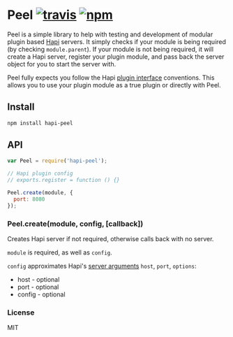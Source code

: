 # Peel [![travis](https://img.shields.io/travis/chapel/hapi-peel.svg)](https://travis-ci.org/chapel/hapi-peel) [![npm](https://img.shields.io/npm/v/hapi-peel.svg)](https://npmjs.org/package/hapi-peel)

Peel is a simple library to help with testing and development of modular plugin based
[Hapi](http://hapijs.org) servers. It simply checks if your module is being required (by
checking `module.parent`). If your module is not being required, it will create a Hapi
server, register your plugin module, and pass back the server object for you to start the
server with.

Peel fully expects you follow the Hapi [plugin interface](http://hapijs.com/api#plugin-interface)
conventions. This allows you to use your plugin module as a true plugin or directly with Peel.

## Install
```sh
npm install hapi-peel
```

## API

```js
var Peel = require('hapi-peel');

// Hapi plugin config
// exports.register = function () {}

Peel.create(module, {
  port: 8080
});
```

### Peel.create(module, config, [callback])
Creates Hapi server if not required, otherwise calls back with no server.

`module` is required, as well as `config`.

`config` approximates Hapi's [server arguments](http://hapijs.com/api#new-serverhost-port-options) `host`, `port`, `options`:
 * host - optional
 * port - optional
 * config - optional

### License
MIT

